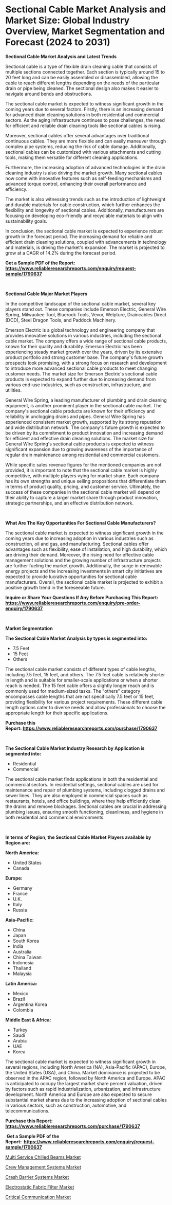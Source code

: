 <p><h1>Sectional Cable Market Analysis and Market Size: Global Industry Overview, Market Segmentation and Forecast (2024 to 2031)</h1></p><p><strong>Sectional Cable Market Analysis and Latest Trends</strong></p>
<p><p>Sectional cable is a type of flexible drain cleaning cable that consists of multiple sections connected together. Each section is typically around 15 to 20 feet long and can be easily assembled or disassembled, allowing the cable to reach different lengths depending on the needs of the particular drain or pipe being cleaned. The sectional design also makes it easier to navigate around bends and obstructions.</p><p>The sectional cable market is expected to witness significant growth in the coming years due to several factors. Firstly, there is an increasing demand for advanced drain cleaning solutions in both residential and commercial sectors. As the aging infrastructure continues to pose challenges, the need for efficient and reliable drain cleaning tools like sectional cables is rising.</p><p>Moreover, sectional cables offer several advantages over traditional continuous cables. They are more flexible and can easily maneuver through complex pipe systems, reducing the risk of cable damage. Additionally, sectional cables can be customized with various attachments and cutting tools, making them versatile for different cleaning applications.</p><p>Furthermore, the increasing adoption of advanced technologies in the drain cleaning industry is also driving the market growth. Many sectional cables now come with innovative features such as self-feeding mechanisms and advanced torque control, enhancing their overall performance and efficiency.</p><p>The market is also witnessing trends such as the introduction of lightweight and durable materials for cable construction, which further enhances the flexibility and longevity of sectional cables. Additionally, manufacturers are focusing on developing eco-friendly and recyclable materials to align with sustainability goals.</p><p>In conclusion, the sectional cable market is expected to experience robust growth in the forecast period. The increasing demand for reliable and efficient drain cleaning solutions, coupled with advancements in technology and materials, is driving the market's expansion. The market is projected to grow at a CAGR of 14.2% during the forecast period.</p></p>
<p><strong>Get a Sample PDF of the Report:&nbsp; <a href="https://www.reliableresearchreports.com/enquiry/request-sample/1790637">https://www.reliableresearchreports.com/enquiry/request-sample/1790637</a></strong></p>
<p>&nbsp;</p>
<p><strong>Sectional Cable Major Market Players</strong></p>
<p><p>In the competitive landscape of the sectional cable market, several key players stand out. These companies include Emerson Electric, General Wire Spring, Milwaukee Tool, Bluerock Tools, Vevor, Welpture, Draincables Direct (DCD), Steel Dragon Tools, and Paddock Machinery.</p><p>Emerson Electric is a global technology and engineering company that provides innovative solutions in various industries, including the sectional cable market. The company offers a wide range of sectional cable products, known for their quality and durability. Emerson Electric has been experiencing steady market growth over the years, driven by its extensive product portfolio and strong customer base. The company's future growth prospects look promising, with a strong focus on research and development to introduce more advanced sectional cable products to meet changing customer needs. The market size for Emerson Electric's sectional cable products is expected to expand further due to increasing demand from various end-use industries, such as construction, infrastructure, and utilities.</p><p>General Wire Spring, a leading manufacturer of plumbing and drain cleaning equipment, is another prominent player in the sectional cable market. The company's sectional cable products are known for their efficiency and reliability in unclogging drains and pipes. General Wire Spring has experienced consistent market growth, supported by its strong reputation and wide distribution network. The company's future growth is expected to be driven by its commitment to product innovation and increasing demand for efficient and effective drain cleaning solutions. The market size for General Wire Spring's sectional cable products is expected to witness significant expansion due to growing awareness of the importance of regular drain maintenance among residential and commercial customers.</p><p>While specific sales revenue figures for the mentioned companies are not provided, it is important to note that the sectional cable market is highly competitive, with multiple players vying for market share. Each company has its own strengths and unique selling propositions that differentiate them in terms of product quality, pricing, and customer service. Ultimately, the success of these companies in the sectional cable market will depend on their ability to capture a larger market share through product innovation, strategic partnerships, and an effective distribution network.</p></p>
<p>&nbsp;</p>
<p><strong>What Are The Key Opportunities For Sectional Cable Manufacturers?</strong></p>
<p><p>The sectional cable market is expected to witness significant growth in the coming years due to increasing adoption in various industries such as construction, oil and gas, and manufacturing. Sectional cables offer advantages such as flexibility, ease of installation, and high durability, which are driving their demand. Moreover, the rising need for effective cable management solutions and the growing number of infrastructure projects are further fueling the market growth. Additionally, the surge in renewable energy projects and the increasing investments in smart city initiatives are expected to provide lucrative opportunities for sectional cable manufacturers. Overall, the sectional cable market is projected to exhibit a positive growth trend in the foreseeable future.</p></p>
<p><strong>Inquire or Share Your Questions If Any Before Purchasing This Report: <a href="https://www.reliableresearchreports.com/enquiry/pre-order-enquiry/1790637">https://www.reliableresearchreports.com/enquiry/pre-order-enquiry/1790637</a></strong></p>
<p>&nbsp;</p>
<p><strong>Market Segmentation</strong></p>
<p><strong>The Sectional Cable Market Analysis by types is segmented into:</strong></p>
<p><ul><li>7.5 Feet</li><li>15 Feet</li><li>Others</li></ul></p>
<p><p>The sectional cable market consists of different types of cable lengths, including 7.5 feet, 15 feet, and others. The 7.5 feet cable is relatively shorter in length and is suitable for smaller-scale applications or when a shorter reach is needed. The 15 feet cable offers a slightly longer reach and is commonly used for medium-sized tasks. The "others" category encompasses cable lengths that are not specifically 7.5 feet or 15 feet, providing flexibility for various project requirements. These different cable length options cater to diverse needs and allow professionals to choose the appropriate length for their specific applications.</p></p>
<p><strong>Purchase this Report:&nbsp;<a href="https://www.reliableresearchreports.com/purchase/1790637">https://www.reliableresearchreports.com/purchase/1790637</a></strong></p>
<p>&nbsp;</p>
<p><strong>The Sectional Cable Market Industry Research by Application is segmented into:</strong></p>
<p><ul><li>Residential</li><li>Commercial</li></ul></p>
<p><p>The sectional cable market finds applications in both the residential and commercial sectors. In residential settings, sectional cables are used for maintenance and repair of plumbing systems, including clogged drains and sewer lines. They are also employed in commercial spaces such as restaurants, hotels, and office buildings, where they help efficiently clean the drains and remove blockages. Sectional cables are crucial in addressing plumbing issues, ensuring smooth functioning, cleanliness, and hygiene in both residential and commercial environments.</p></p>
<p>&nbsp;</p>
<p><strong>In terms of Region, the Sectional Cable Market Players available by Region are:</strong></p>
<p>
    <p> <strong> North America: </strong>
        <ul>
            <li>United States</li>
            <li>Canada</li>
        </ul>
        </p> 
    <p> <strong> Europe: </strong>
        <ul>
            <li>Germany</li>
            <li>France</li>
            <li>U.K.</li>
            <li>Italy</li>
            <li>Russia</li>
        </ul>
        </p> 
    <p> <strong> Asia-Pacific: </strong>
        <ul>
            <li>China</li>
            <li>Japan</li>
            <li>South Korea</li>
            <li>India</li>
            <li>Australia</li>
            <li>China Taiwan</li>
            <li>Indonesia</li>
            <li>Thailand</li>
            <li>Malaysia</li>
        </ul>
        </p> 
    <p> <strong> Latin America: </strong>
        <ul>
            <li>Mexico</li>
            <li>Brazil</li>
            <li>Argentina Korea</li>
            <li>Colombia</li>
        </ul>
        </p> 
    <p> <strong> Middle East & Africa: </strong>
        <ul>
            <li>Turkey</li>
            <li>Saudi</li>
            <li>Arabia</li>
            <li>UAE</li>
            <li>Korea</li>
        </ul>
    </p>
    </p>
<p><p>The sectional cable market is expected to witness significant growth in several regions, including North America (NA), Asia-Pacific (APAC), Europe, the United States (USA), and China. Market dominance is projected to be observed in the APAC region, followed by North America and Europe. APAC is anticipated to occupy the largest market share percent valuation, driven by factors such as rapid industrialization, urbanization, and infrastructure development. North America and Europe are also expected to secure substantial market shares due to the increasing adoption of sectional cables in various sectors, such as construction, automotive, and telecommunications.</p></p>
<p><strong>Purchase this Report: <a href="https://www.reliableresearchreports.com/purchase/1790637">https://www.reliableresearchreports.com/purchase/1790637</a></strong></p>
<p>&nbsp;<strong>Get a Sample PDF of the Report:&nbsp;&nbsp;<a href="https://www.reliableresearchreports.com/enquiry/request-sample/1790637">https://www.reliableresearchreports.com/enquiry/request-sample/1790637</a></strong></p>
<p><strong></strong></p>
<p><p><a href="https://github.com/ChiragRp1/Market-Research-Report-List-2/blob/main/multi-service-chilled-beams-market.md">Multi Service Chilled Beams Market</a></p><p><a href="https://medium.com/@patriciahanson2013/decoding-crew-management-systems-market-metrics-market-share-trends-and-growth-patterns-6673dcf546c0">Crew Management Systems Market</a></p><p><a href="https://medium.com/@patriciahanson2013/crash-barrier-systems-market-insights-into-market-cagr-market-trends-and-growth-strategies-d233211a246f">Crash Barrier Systems Market</a></p><p><a href="https://github.com/ChiragRP21/Market-Research-Report-List-2/blob/main/electrostatic-fabric-filter-market.md">Electrostatic Fabric Filter Market</a></p><p><a href="https://medium.com/@patriciahanson2013/critical-communication-market-trends-forecast-and-competitive-analysis-to-2030-ad51c4f332cd">Critical Communication Market</a></p></p>